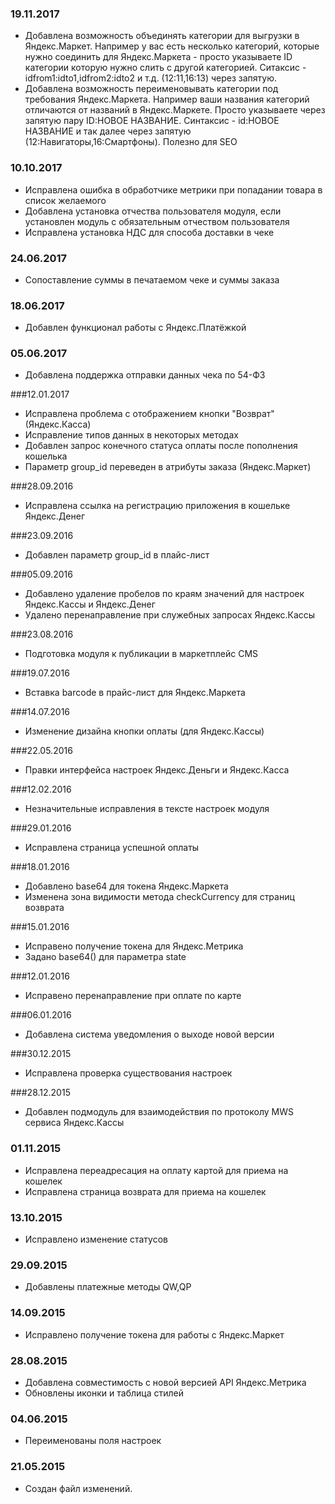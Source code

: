 ### 19.11.2017
* Добавлена возможность объединять категории для выгрузки в Яндекс.Маркет. Например у вас есть несколько категорий, которые нужно соединить для Яндекс.Маркета - просто указываете ID категории которую нужно слить с другой категорией. Ситаксис - idfrom1:idto1,idfrom2:idto2 и т.д. (12:11,16:13) через запятую. 
* Добавлена возможность переименовывать категории под требования Яндекс.Маркета. Например ваши названия категорий отличаются от названий в Яндекс.Маркете. Просто указываете через запятую пару ID:НОВОЕ НАЗВАНИЕ. Синтаксис - id:НОВОЕ НАЗВАНИЕ и так далее через запятую (12:Навигаторы,16:Смартфоны). Полезно для SEO
### 10.10.2017
* Исправлена ошибка в обработчике метрики при попадании товара в список желаемого
* Добавлена установка отчества пользователя модуля, если установлен модуль с обязательным отчеством пользователя
* Исправлена установка НДС для способа доставки в чеке

### 24.06.2017
* Сопоставление суммы в печатаемом чеке и суммы заказа

### 18.06.2017
* Добавлен функционал работы с Яндекс.Платёжкой

### 05.06.2017
* Добавлена поддержка отправки данных чека по 54-ФЗ

###12.01.2017
* Исправлена проблема с отображением кнопки "Возврат" (Яндекс.Касса)
* Исправление типов данных в некоторых методах
* Добавлен запрос конечного статуса оплаты после пополнения кошелька
* Параметр group_id переведен в атрибуты заказа (Яндекс.Маркет)

###28.09.2016
* Исправлена ссылка на регистрацию приложения в кошельке Яндекс.Денег

###23.09.2016
* Добавлен параметр group_id в плайс-лист

###05.09.2016
* Добавлено удаление пробелов по краям значений для настроек Яндекс.Кассы и Яндекс.Денег
* Удалено перенаправление при служебных запросах Яндекс.Кассы

###23.08.2016
* Подготовка модуля к публикации в маркетплейс CMS

###19.07.2016
* Вставка barcode в прайс-лист для Яндекс.Маркета

###14.07.2016
* Изменение дизайна кнопки оплаты (для Яндекс.Кассы) 

###22.05.2016
* Правки интерфейса настроек Яндекс.Деньги и Яндекс.Касса

###12.02.2016
* Незначительные исправления в тексте настроек модуля

###29.01.2016
* Исправлена страница успешной оплаты

###18.01.2016
* Добавлено base64 для токена Яндекс.Маркета
* Изменена зона видимости метода checkCurrency для страниц возврата

###15.01.2016
* Исправено получение токена для Яндекс.Метрика
* Задано base64() для параметра state 

###12.01.2016
* Исправено перенаправление при оплате по карте

###06.01.2016
* Добавлена система уведомления о выходе новой версии

###30.12.2015
* Исправлена проверка существования настроек

###28.12.2015
* Добавлен подмодуль для взаимодействия по протоколу MWS сервиса Яндекс.Кассы

### 01.11.2015
* Исправлена переадресация на оплату картой для приема на кошелек
* Исправлена страница возврата для приема на кошелек

### 13.10.2015
* Исправлено изменение статусов

### 29.09.2015
* Добавлены платежные методы QW,QP

### 14.09.2015
* Исправлено получение токена для работы с Яндекс.Маркет

### 28.08.2015
* Добавлена совместимость с новой версией API Яндекс.Метрика
* Обновлены иконки и таблица стилей

### 04.06.2015
* Переименованы поля настроек

### 21.05.2015
* Создан файл изменений.
